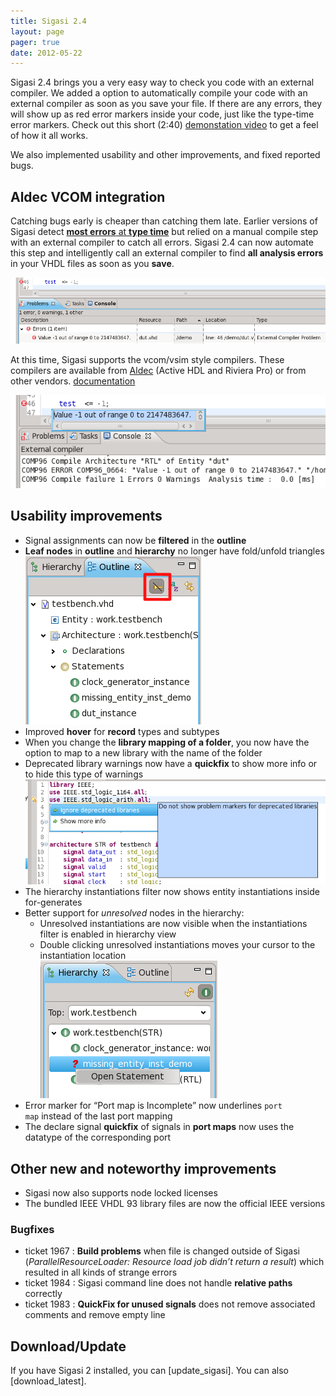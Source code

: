 ```yaml
---
title: Sigasi 2.4
layout: page
pager: true
date: 2012-05-22
---
```


Sigasi 2.4 brings you a very easy way to check you code with an external
compiler. We added a option to automatically compile your code with an
external compiler as soon as you save your file. If there are any
errors, they will show up as red error markers inside your code, just
like the type-time error markers. Check out this short (2:40)
<a href="http://www.sigasi.com/screencast/introducing-vcom-integration-sigasi">demonstation
video</a> to get a feel of how it all works.

We also implemented usability and other improvements, and fixed reported
bugs.

Aldec VCOM integration
----------------------

Catching bugs early is cheaper than catching them late. Earlier versions
of Sigasi detect [**most errors** at **type time**](http://www.sigasi.com/faq#t133n861) but relied on a manual compile step with an external compiler to catch all errors. Sigasi 2.4 can now automate this step and intelligently call an external compiler
to find **all analysis errors** in your VHDL files as soon as you **save**.

![External compiler](2.4/vcomdemo1.png "External compiler")

At this time, Sigasi supports the vcom/vsim style compilers. These
compilers are available from [Aldec](http://www.aldec.com) (Active HDL
and Riviera Pro) or from other vendors. [documentation](http://www.sigasi.com/doc/2.4.0/integration_vcom)

![External compiler](2.4/vcomdemo3.png "External compiler")

Usability improvements
----------------------

-   Signal assignments can now be **filtered** in the **outline**
-   **Leaf nodes** in **outline** and **hierarchy** no longer have fold/unfold triangles
    ![Leaf nodes](2.4/outlinefilter_a.png "Leaf nodes")
-   Improved **hover** for **record** types and subtypes
-   When you change the **library mapping of a folder**, you now have
    the option to map to a new library with the name of the folder
-   Deprecated library warnings now have a **quickfix** to show more
    info or to hide this type of warnings
    ![Quickfix](2.4/deprecatedlibraries.png "Quickfix")
-   The hierarchy instantiations filter now shows entity instantiations
    inside for-generates
-   Better support for *unresolved* nodes in the hierarchy:
    -   Unresolved instantiations are now visible when the
        instantiations filter is enabled in hierarchy view
    -   Double clicking unresolved instantiations moves your cursor to
        the instantiation location\
        ![Unresolved nodes](2.4/hierarchyuximprovements.png "Unresolved nodes")
-   Error marker for “Port map is Incomplete” now underlines <code>port
    map</code> instead of the last port mapping
-   The declare signal **quickfix** of signals in **port maps** now uses
    the datatype of the corresponding port

Other new and noteworthy improvements
-------------------------------------

-   Sigasi now also supports node locked licenses
-   The bundled IEEE VHDL 93 library files are now the official IEEE versions

### Bugfixes

-   ticket 1967 : **Build problems** when file is changed outside of Sigasi (*ParallelResourceLoader: Resource load job didn’t return a result*) which resulted in all kinds of strange errors
-   ticket 1984 : Sigasi command line does not handle **relative paths** correctly
-   ticket 1983 : **QuickFix for unused signals** does not remove associated comments and remove empty line

Download/Update
---------------

If you have Sigasi 2 installed, you can [update_sigasi]. You can also [download_latest].
